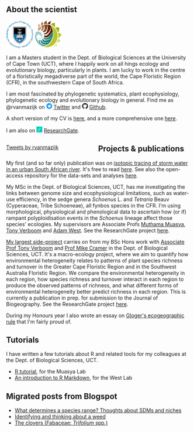## About the scientist

<img src="logos/UCT.png" width="75" height="75" />
<img src="logos/BIO.png" width="75" height="75" />

I am a Masters student in the Dept. of Biological Sciences at the University of Cape Town (UCT), where I happily work on all hings ecology and evolutionary biology, particularly in plants. I am lucky to work in the centre of a floristically megadiverse part of the world, the Cape Floristic Region (CFR), in the southwestern Cape of South Africa.

I am most fascinated by phylogenetic systematics, plant ecophysiology, phylogenetic ecology and evolutionary biology in general. Find me as @rvanmazijk on <img src="logos/Twitter.png" width="16" height="16"> [Twitter](https://twitter.com/rvanmazijk) and <img src="logos/GitHub.png" width="16" height="16"> [Github](https://github.com/rvanmazijk).

A short version of my CV is [here](cv/RvanMazijk_CV_1page.pdf), and a more comprehensive one [here](cv/RvanMazijk_CV_full.pdf).

I am also on <img src="logos/ResearchGate-green.jpg" width="16" height="16"> [ResearchGate](https://www.researchgate.net/profile/Ruan_Van_Mazijk).

<!-- Twitter feed & ResearchGate widgets -->
<div class="row">
  <style type="text/css">
    .column {
      float: left;
      width: 50%;
    }
    /* Clear floats after the columns */
    .row:after {
      content: "";
      display: table;
      clear: both;
    }
  </style>
  <!-- Twitter feed widget -->
  <div class="column">
    <a
      class="twitter-timeline"
      data-width="300"
      data-height="600"
      href="https://twitter.com/rvanmazijk?ref_src=twsrc%5Etfw"
    >
      Tweets by rvanmazijk
    </a>
    <script
      async
      src="https://platform.twitter.com/widgets.js"
      charset="utf-8"
    ></script>
  </div>
  <!-- ResearchGate widget -->
  <div class="column">
    <script>
      (function() {
        var st = document.createElement('script');
        st.type = 'text/javascript';
        st.async = true;
        st.src =
          'https://www.researchgate.net/javascript/plugin/plugin-api-min.js';
        var s = document.getElementsByTagName('script')[0];
        s.parentNode.insertBefore(st, s);
      })();
    </script>
    <div
      class="rg-plugin"
      data-stats="true"
      data-faces="true"
      data-publications="true"
      data-width="300" data-height="600"
      data-theme="light"
      data-type="department"
      data-installationId="5b47782e3cdd325b301e74f9"
    />
  </div>
</div>

## Projects & publications

My first (and so far only) publication was on [isotopic tracing of storm water in an urban South African river](http://dx.doi.org/10.4314/wsa.v44i4.16). It's free to read [here](https://www.researchgate.net/publication/328638225_Isotopic_tracing_of_stormwater_in_the_urban_Liesbeek_River). See also the open-access repository for the data-sets and analyses [here](https://github.com/rvanmazijk/Liesbeek-River-isotopics).

My MSc <!-- TODO: make mini-MSC-repo and link here --> in the Dept. of Biological Sciences, UCT, has me investigating the links between genome size and ecophysiological limitations, such as water-use efficiency, in the sedge genera _Schoenus_ L. and _Tetraria_ Beauv (Cyperaceae, Tribe Schoeneae), all fynbos species in the CFR. I'm using morphological, physiological and phenological data to ascertain how (or if) rampant polyploidisation events in the _Schoenus_ lineage affect those species' ecologies. My supervisors are Associate Profs [Muthama Muasya](https://www.researchgate.net/profile/A_Muasya), [Tony Verboom](https://www.researchgate.net/profile/George_Verboom) and [Adam West](https://www.researchgate.net/profile/Adam_West3). See the ResearchGate project [here](https://www.researchgate.net/project/Genome-size-water-use-ecophysiology-habitat-phenology-in-Cape-Schoenoid-sedges-Cyperaceae-Schoeneae).

[My largest side-project](Cape-vs-SWA/) carries on from my BSc Hons work with [Associate Prof Tony Verboom](https://www.researchgate.net/profile/George_Verboom) and [Prof Mike Cramer](https://www.researchgate.net/profile/Michael_Cramer2) in the Dept. of Biological Sciences, UCT. It's a macro-ecology project, where we aim to quantify how environmental heterogeneity relates to patterns of plant species richness and turnover in the Greater Cape Floristic Region and in the Southwest Australia Floristic Region. We compare the environmental heterogeneity in each region, how species richness and turnover interact in each region to produce the observed patterns of richness, and what different forms of environmental heterogeneity better predict richness in each region. This is currently a publication in prep. for submission to the Journal of Biogeography. See the ResearchGate project [here](https://www.researchgate.net/project/Plant-species-richness-turnover-environmental-heterogeneity-in-the-Cape-and-SW-Australia).

During my Honours year I also wrote an essay on [Gloger's ecogeographic rule](Glogers-rule-essay/essay.pdf) that I'm fairly proud of.

## Tutorials

I have written a few tutorials about R and related tools for my colleagues at the Dept. of Biological Sciences, UCT.

- [R tutorial](R-tut-for-Muasya-lab/), for the Muasya Lab
- [An introduction to R Markdown](Rmd-tut-for-West-lab), for the West Lab

## Migrated posts from Blogspot

- [What determines a species range? Thoughts about SDMs and niches](posts/sdms-and-niches.md)
- [Identifying and thinking about a weed](posts/weed-id.md)
- [The clovers (Fabaceae: *Trifolium* spp.)](posts/clovers.md)
